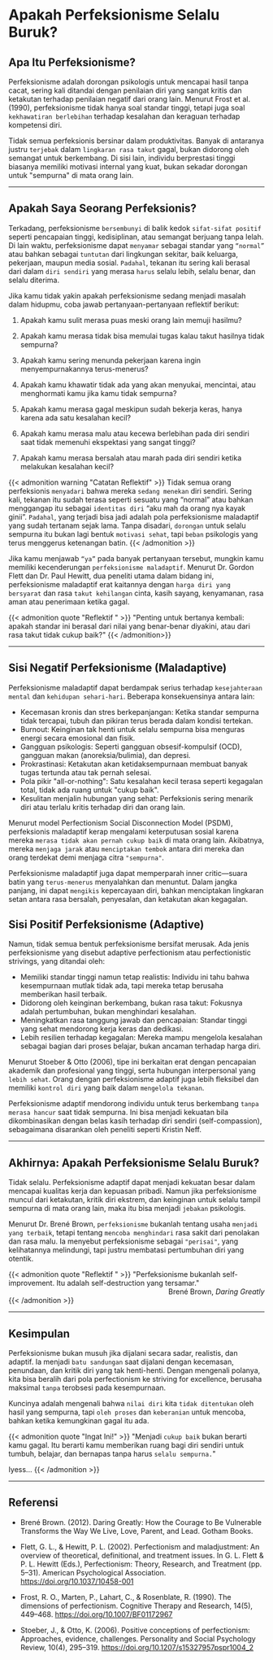 # Apakah Perfeksionisme Selalu Buruk?


<!--more-->

## Apa Itu Perfeksionisme?

Perfeksionisme adalah dorongan psikologis untuk mencapai hasil tanpa cacat, sering kali ditandai dengan penilaian diri yang sangat kritis dan ketakutan terhadap penilaian negatif dari orang lain. Menurut Frost et al. (1990), perfeksionisme tidak hanya soal standar tinggi, tetapi juga soal `kekhawatiran berlebihan` terhadap kesalahan dan keraguan terhadap kompetensi diri.

Tidak semua perfeksionis bersinar dalam produktivitas. Banyak di antaranya justru `terjebak` dalam `lingkaran rasa takut` gagal, bukan didorong oleh semangat untuk berkembang. Di sisi lain, individu berprestasi tinggi biasanya memiliki motivasi internal yang kuat, bukan sekadar dorongan untuk "sempurna" di mata orang lain.

---
## Apakah Saya Seorang Perfeksionis?

Terkadang, perfeksionisme `bersembunyi` di balik kedok `sifat-sifat positif` seperti pencapaian tinggi, kedisiplinan, atau semangat berjuang tanpa lelah. Di lain waktu, perfeksionisme dapat `menyamar` sebagai standar yang `“normal”` atau bahkan sebagai `tuntutan` dari lingkungan sekitar, baik keluarga, pekerjaan, maupun media sosial. `Padahal`, tekanan itu sering kali berasal dari dalam `diri sendiri` yang merasa `harus` selalu lebih, selalu benar, dan selalu diterima.

Jika kamu tidak yakin apakah perfeksionisme sedang menjadi masalah dalam hidupmu, coba jawab pertanyaan-pertanyaan reflektif berikut:

1. Apakah kamu sulit merasa puas meski orang lain memuji hasilmu?

2. Apakah kamu merasa tidak bisa memulai tugas kalau takut hasilnya tidak sempurna?
3. Apakah kamu sering menunda pekerjaan karena ingin menyempurnakannya terus-menerus?
4. Apakah kamu khawatir tidak ada yang akan menyukai, mencintai, atau menghormati kamu jika kamu tidak sempurna?
5. Apakah kamu merasa gagal meskipun sudah bekerja keras, hanya karena ada satu kesalahan kecil?
6. Apakah kamu merasa malu atau kecewa berlebihan pada diri sendiri saat tidak memenuhi ekspektasi yang sangat tinggi?
7. Apakah kamu merasa bersalah atau marah pada diri sendiri ketika melakukan kesalahan kecil?

{{< admonition warning "Catatan Reflektif" >}}
Tidak semua orang perfeksionis `menyadari` bahwa mereka `sedang menekan` diri sendiri. Sering kali, tekanan itu sudah terasa seperti sesuatu yang “normal” atau bahkan menggangap itu sebagai `identitas diri` “aku mah da orang nya kayak ginii”. `Padahal`, yang terjadi bisa jadi adalah pola perfeksionisme maladaptif yang sudah tertanam sejak lama. Tanpa disadari, `dorongan` untuk selalu sempurna itu bukan lagi bentuk `motivasi sehat`, tapi `beban` psikologis yang terus menggerus ketenangan batin. 
{{< /admonition >}}

Jika kamu menjawab `“ya”` pada banyak pertanyaan tersebut, mungkin kamu memiliki kecenderungan `perfeksionisme maladaptif`. Menurut Dr. Gordon Flett dan Dr. Paul Hewitt, dua peneliti utama dalam bidang ini, perfeksionisme maladaptif erat kaitannya dengan `harga diri yang bersyarat` dan rasa `takut kehilangan` cinta, kasih sayang, kenyamanan, rasa aman atau penerimaan ketika gagal.

{{< admonition quote "Reflektif " >}}
"Penting untuk bertanya kembali: apakah standar ini berasal dari nilai yang benar-benar diyakini, atau dari rasa takut tidak cukup baik?"
{{< /admonition>}}

---
## Sisi Negatif Perfeksionisme (Maladaptive)

Perfeksionisme maladaptif dapat berdampak serius terhadap `kesejahteraan mental` dan `kehidupan sehari-hari`. Beberapa konsekuensinya antara lain:

- Kecemasan kronis dan stres berkepanjangan: Ketika standar sempurna tidak tercapai, tubuh dan pikiran terus berada dalam kondisi tertekan.
- Burnout: Keinginan tak henti untuk selalu sempurna bisa menguras energi secara emosional dan fisik.
- Gangguan psikologis: Seperti gangguan obsesif-kompulsif (OCD), gangguan makan (anoreksia/bulimia), dan depresi.
- Prokrastinasi: Ketakutan akan ketidaksempurnaan membuat banyak tugas tertunda atau tak pernah selesai.
- Pola pikir "all-or-nothing": Satu kesalahan kecil terasa seperti kegagalan total, tidak ada ruang untuk "cukup baik".
- Kesulitan menjalin hubungan yang sehat: Perfeksionis sering menarik diri atau terlalu kritis terhadap diri dan orang lain.

Menurut model Perfectionism Social Disconnection Model (PSDM), perfeksionis maladaptif kerap mengalami keterputusan sosial karena mereka `merasa tidak akan pernah cukup baik` di mata orang lain. Akibatnya, mereka `menjaga jarak` atau `menciptakan tembok` antara diri mereka dan orang terdekat demi menjaga citra `"sempurna"`.

Perfeksionisme maladaptif juga dapat memperparah inner critic—suara batin yang `terus-menerus` menyalahkan dan menuntut. Dalam jangka panjang, ini dapat `mengikis` kepercayaan diri, bahkan menciptakan lingkaran setan antara rasa bersalah, penyesalan, dan ketakutan akan kegagalan.

## Sisi Positif Perfeksionisme (Adaptive)

Namun, tidak semua bentuk perfeksionisme bersifat merusak. Ada jenis perfeksionisme yang disebut adaptive perfectionism atau perfectionistic strivings, yang ditandai oleh:

- Memiliki standar tinggi namun tetap realistis: Individu ini tahu bahwa kesempurnaan mutlak tidak ada, tapi mereka tetap berusaha memberikan hasil terbaik.
- Didorong oleh keinginan berkembang, bukan rasa takut: Fokusnya adalah pertumbuhan, bukan menghindari kesalahan.
- Meningkatkan rasa tanggung jawab dan pencapaian: Standar tinggi yang sehat mendorong kerja keras dan dedikasi.
- Lebih resilien terhadap kegagalan: Mereka mampu mengelola kesalahan sebagai bagian dari proses belajar, bukan ancaman terhadap harga diri.

Menurut Stoeber & Otto (2006), tipe ini berkaitan erat dengan pencapaian akademik dan profesional yang tinggi, serta hubungan interpersonal yang `lebih sehat`. Orang dengan perfeksionisme adaptif juga lebih fleksibel dan memiliki `kontrol diri` yang baik dalam `mengelola tekanan`.

Perfeksionisme adaptif mendorong individu untuk terus berkembang `tanpa merasa hancur` saat tidak sempurna. Ini bisa menjadi kekuatan bila dikombinasikan dengan belas kasih terhadap diri sendiri (self-compassion), sebagaimana disarankan oleh peneliti seperti Kristin Neff.

---
## Akhirnya: Apakah Perfeksionisme Selalu Buruk?

Tidak selalu. Perfeksionisme adaptif dapat menjadi kekuatan besar dalam mencapai kualitas kerja dan kepuasan pribadi. Namun jika perfeksionisme muncul dari ketakutan, kritik diri ekstrem, dan keinginan untuk selalu tampil sempurna di mata orang lain, maka itu bisa menjadi `jebakan` psikologis.

Menurut Dr. Brené Brown, `perfeksionisme` bukanlah tentang usaha `menjadi yang terbaik`, tetapi tentang `mencoba menghindari` rasa sakit dari penolakan dan rasa malu. Ia menyebut perfeksionisme sebagai `"perisai"`, yang kelihatannya melindungi, tapi justru membatasi pertumbuhan diri yang otentik.

{{< admonition quote "Reflektif " >}}
"Perfeksionisme bukanlah self-improvement. Itu adalah self-destruction yang tersamar."  
<span style="display:block; text-align:right;"> Brené Brown, *Daring Greatly*</span> 
{{< /admonition >}}


---
## Kesimpulan

Perfeksionisme bukan musuh jika dijalani secara sadar, realistis, dan adaptif. Ia menjadi `batu sandungan` saat dijalani dengan kecemasan, penundaan, dan kritik diri yang tak henti-henti. Dengan mengenali polanya, kita bisa beralih dari pola perfectionism ke striving for excellence, berusaha maksimal `tanpa` terobsesi pada kesempurnaan.

Kuncinya adalah mengenali bahwa `nilai diri` kita `tidak ditentukan` oleh hasil yang sempurna, tapi `oleh proses` dan `keberanian` untuk mencoba, bahkan ketika kemungkinan gagal itu ada.

{{< admonition quote "Ingat Ini!" >}}
"Menjadi `cukup baik` bukan berarti kamu gagal. Itu berarti kamu memberikan ruang bagi diri sendiri untuk tumbuh, belajar, dan bernapas tanpa harus `selalu sempurna.`" 

Iyess...
{{< /admonition >}}

---
## Referensi
- Brené Brown. (2012). Daring Greatly: How the Courage to Be Vulnerable Transforms the Way We Live, Love, Parent, and Lead. Gotham Books.

- Flett, G. L., & Hewitt, P. L. (2002). Perfectionism and maladjustment: An overview of theoretical, definitional, and treatment issues. In G. L. Flett & P. L. Hewitt (Eds.), Perfectionism: Theory, Research, and Treatment (pp. 5–31). American Psychological Association. https://doi.org/10.1037/10458-001

- Frost, R. O., Marten, P., Lahart, C., & Rosenblate, R. (1990). The dimensions of perfectionism. Cognitive Therapy and Research, 14(5), 449–468. https://doi.org/10.1007/BF01172967

- Stoeber, J., & Otto, K. (2006). Positive conceptions of perfectionism: Approaches, evidence, challenges. Personality and Social Psychology Review, 10(4), 295–319. https://doi.org/10.1207/s15327957pspr1004_2
